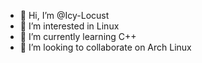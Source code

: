 - 👋 Hi, I’m @Icy-Locust
- 👀 I’m interested in Linux
- 🌱 I’m currently learning C++
- 💞️ I’m looking to collaborate on Arch Linux

<!---
Icy-Locust/Icy-Locust is a ✨ special ✨ repository because its `README.md` (this file) appears on your GitHub profile.
You can click the Preview link to take a look at your changes.
--->
